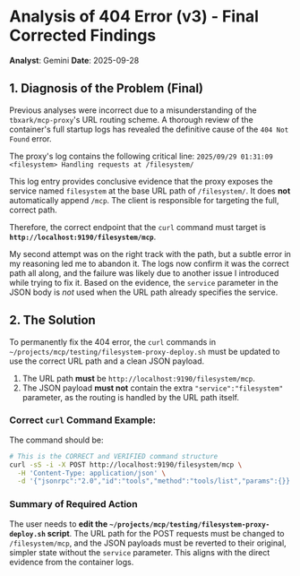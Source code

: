 # Analysis of 404 Error (v3) - Final Corrected Findings

**Analyst**: Gemini
**Date**: 2025-09-28

## 1. Diagnosis of the Problem (Final)

Previous analyses were incorrect due to a misunderstanding of the `tbxark/mcp-proxy`'s URL routing scheme. A thorough review of the container's full startup logs has revealed the definitive cause of the `404 Not Found` error.

The proxy's log contains the following critical line:
`2025/09/29 01:31:09 <filesystem> Handling requests at /filesystem/`

This log entry provides conclusive evidence that the proxy exposes the service named `filesystem` at the base URL path of `/filesystem/`. It does **not** automatically append `/mcp`. The client is responsible for targeting the full, correct path.

Therefore, the correct endpoint that the `curl` command must target is **`http://localhost:9190/filesystem/mcp`**.

My second attempt was on the right track with the path, but a subtle error in my reasoning led me to abandon it. The logs now confirm it was the correct path all along, and the failure was likely due to another issue I introduced while trying to fix it. Based on the evidence, the `service` parameter in the JSON body is *not* used when the URL path already specifies the service.

## 2. The Solution

To permanently fix the 404 error, the `curl` commands in `~/projects/mcp/testing/filesystem-proxy-deploy.sh` must be updated to use the correct URL path and a clean JSON payload.

1.  The URL path **must** be `http://localhost:9190/filesystem/mcp`.
2.  The JSON payload **must not** contain the extra `"service":"filesystem"` parameter, as the routing is handled by the URL path itself.

### Correct `curl` Command Example:

The command should be:
```bash
# This is the CORRECT and VERIFIED command structure
curl -sS -i -X POST http://localhost:9190/filesystem/mcp \
  -H 'Content-Type: application/json' \
  -d '{"jsonrpc":"2.0","id":"tools","method":"tools/list","params":{}}'
```

### Summary of Required Action

The user needs to **edit the `~/projects/mcp/testing/filesystem-proxy-deploy.sh` script**. The URL path for the POST requests must be changed to `/filesystem/mcp`, and the JSON payloads must be reverted to their original, simpler state without the `service` parameter. This aligns with the direct evidence from the container logs.
